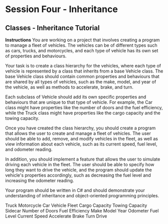 # Session Four - Inheritance

## Classes - Inheritance Tutorial

**Instructions**
You are working on a project that involves creating a program to manage a fleet of vehicles. The vehicles can be of different types such as cars, trucks, and motorcycles, and each type of vehicle has its own set of properties and behaviours.

Your task is to create a class hierarchy for the vehicles, where each type of vehicle is represented by a class that inherits from a base Vehicle class. The base Vehicle class should contain common properties and behaviours that are shared by all types of vehicles, such as the make, model, and year of the vehicle, as well as methods to accelerate, brake, and turn.

Each subclass of Vehicle should add its own specific properties and behaviours that are unique to that type of vehicle. For example, the Car class might have properties like the number of doors and the fuel efficiency, while the Truck class might have properties like the cargo capacity and the towing capacity.

Once you have created the class hierarchy, you should create a program that allows the user to create and manage a fleet of vehicles. The user should be able to add, remove, and modify vehicles in the fleet, as well as view information about each vehicle, such as its current speed, fuel level, and odometer reading.

In addition, you should implement a feature that allows the user to simulate driving each vehicle in the fleet. The user should be able to specify how long they want to drive the vehicle, and the program should update the vehicle's properties accordingly, such as decreasing the fuel level and increasing the odometer reading.

Your program should be written in C# and should demonstrate your understanding of inheritance and object-oriented programming principles.

Truck
	Motorcycle
	Car
	Vehicle
	Fleet
Cargo Capacity
Towing Capacity
	Sidecar
	Number of Doors
Fuel Efficiency
	Make
Model
Year
Odometer
Fuel Level
Current Speed
Accelerate
Brake
Turn
Drive	


